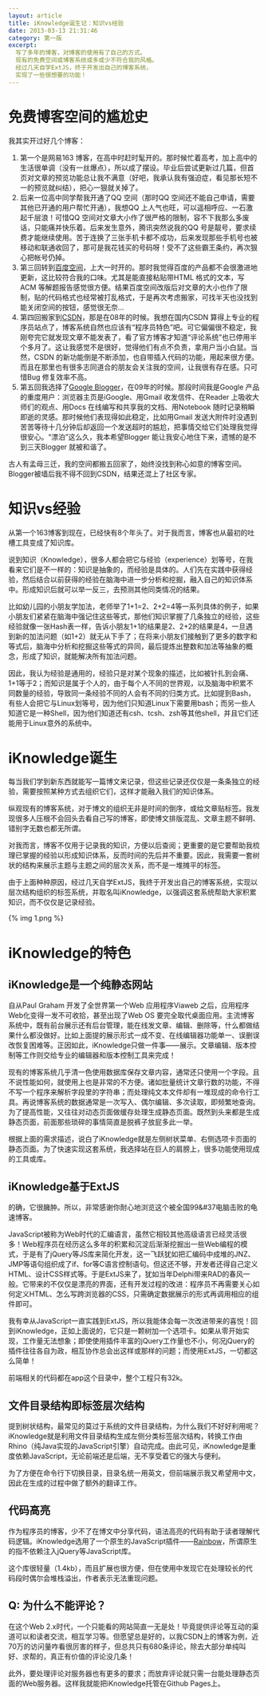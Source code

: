 ```yaml
---
layout: article
title: iKnowledge诞生记：知识vs经验
date: 2013-03-13 21:31:46
category: 第一版
excerpt:
  写了多年的博客，对博客的使用有了自己的方式。
  现有的免费空间或博客系统或多或少不符合我的风格。
  经过几天自学ExtJS，终于开发出自己的博客系统，
  实现了一些很想要的功能！
---
```


# 免费博客空间的尴尬史

我其实开过好几个博客：

1. 第一个是网易163 博客，在高中时赶时髦开的。那时候忙着高考，加上高中的生活很单调（没有一丝爆点），所以成了摆设。毕业后尝试更新过几篇，但首页对文章的预览功能总让我不满意（好吧，我承认我有强迫症，看见那长短不一的预览就纠结），把心一狠就关掉了。
1. 后来一位高中同学帮我开通了QQ 空间（那时QQ 空间还不能自己申请，需要其他已开通的用户帮忙开通），我想QQ 上人气也旺，可以遥相呼应、一石激起千层浪！可惜QQ 空间对文章大小作了很严格的限制，容不下我那么多废话，只能痛并快乐着。后来发生意外，腾讯突然说我的QQ 号是靓号，要求续费才能继续使用。苦于连换了三张手机卡都不成功，后来发现那些手机号也被移动和联通收回了，那可是我花钱买的号码呀！受不了这些霸王条约，再次狠心把帐号仍掉。
1. 第三回转到[百度空间](http://hi.baidu.com/redraiment)，上大一时开的。那时我觉得百度的产品都不会很激进地更新，这比较符合我的口味。尤其是能直接粘贴带HTML 格式的文本，写ACM 等解题报告感觉很方便。结果百度空间改版后对文章的大小也作了限制，贴的代码格式也经常被打乱格式，于是再次考虑搬家，可找半天也没找到能关闭空间的按钮，感觉很无奈...
1. 第四回搬家到[CSDN](http://blog.csdn.net/redraiment)，那是在08年的时候。我想在国内CSDN 算得上专业的程序员站点了，博客系统自然也应该有“程序员特色”吧。可它偏偏很不稳定，我刚夸完它就发现文章不能发表了，看了官方博客才知道“评论系统”也已停用半个多月了。这让我感觉不是很好，觉得他们有点不负责，拿用户当小白鼠。当然，CSDN 的新功能倒是不断添加，也自带插入代码的功能，用起来很方便。而且在那里也有很多志同道合的朋友会关注我的空间，让我很有存在感。只可惜Bug 修复效率不高。
1. 第五回我选择了[Google Blogger](http://redraiment.blogspot.com/)，在09年的时候。那段时间我是Google 产品的重度用户：浏览器主页是iGoogle、用Gmail 收发信件、在Reader 上吸收大师们的观点、用Docs 在线编写和共享我的文档、用Notebook 随时记录稍瞬即逝的灵感。那时候他们表现得如此稳定，比如用Gmail 发送大附件时没遇到苦苦等待十几分钟后却返回一个发送超时的尴尬，把事情交给它们处理我觉得很安心。“漂泊”这么久，我本希望Blogger 能让我安心地住下来，遗憾的是不到三天Blogger 就被和谐了。

古人有孟母三迁，我的空间都搬五回家了，始终没找到称心如意的博客空间。Blogger被墙后我不得不回到CSDN，结果还混上了社区专家。

# 知识vs经验

从第一个163博客到现在，已经快有8个年头了。对于我而言，博客也从最初的吐槽工具变成了知识库。

说到知识（Knowledge），很多人都会把它与经验（experience）划等号，在我看来它们是不一样的：知识是抽象的，而经验是具体的。人们先在实践中获得经验，然后结合以前获得的经验在脑海中进一步分析和挖掘，融入自己的知识体系中。形成知识后就可以举一反三，去预测其他同类情况的结果。

比如幼儿园的小朋友学加法，老师举了1+1=2、2+2=4等一系列具体的例子，如果小朋友们紧紧在脑海中强记住这些等式，那他们知识掌握了几条独立的经验，这些经验就像一张Hash表一样，告诉小朋友1+1的结果是2、2+2的结果是4，一旦遇到新的加法问题（如1+2）就无从下手了；在将来小朋友们接触到了更多的数字和等式后，脑海中分析和挖掘这些等式的异同，最后提炼出整数和加法等抽象的概念，形成了知识，就能解决所有加法问题。

因此，我认为经验是通用的，经验只是对某个现象的描述，比如被针扎到会痛、1+1等于2；而知识是属于个人的，由于每个人不同的世界观，以及脑海中积累不同数量的经验，导致同一条经验不同的人会有不同的归类方式。比如提到Bash，有些人会把它与Linux划等号，因为他们只知道Linux下需要用bash；而另一些人知道它是一种Shell，因为他们知道还有csh、tcsh、zsh等其他shell，并且它们还能用于Linux意外的系统中。

# iKnowledge诞生

每当我们学到新东西就能写一篇博文来记录，但这些记录还仅仅是一条条独立的经验，需要按照某种方式去组织它们，这样才能融入我们的知识体系。

纵观现有的博客系统，对于博文的组织无非是时间的倒序，或给文章贴标签。我发现很多人压根不会回头去看自己写的博客，即使博文排版混乱、文章主题不鲜明、错别字无数也都无所谓。

对我而言，博客不仅用于记录我的知识，方便以后查阅；更重要的是它要帮助我梳理已掌握的经验以形成知识体系，反而时间的先后并不重要。因此，我需要一套树状的结构来展示主题与主题之间的层次关系，而不是一堆摊平的标签。

由于上面种种原因，经过几天自学ExtJS，我终于开发出自己的博客系统，实现以层次结构组织的标签系统，并取名叫iKnowledge，以强调这套系统帮助大家积累知识，而不仅仅是记录经验。

{% img 1.png %}

# iKnowledge的特色

## iKnowledge是一个纯静态网站

自从Paul Graham 开发了全世界第一个Web 应用程序Viaweb 之后，应用程序Web化变得一发不可收拾，甚至出现了Web OS 要完全取代桌面应用。主流博客系统中，既有前台展示还有后台管理，能在线发文章、编辑、删除等，什么都做结果什么都没做好。比如上面提的展示形式一成不变、在线编辑器功能单一、误删误改恢复困难等。正因如此，iKnowledge只做一件事——展示。文章编辑、版本控制等工作则交给专业的编辑器和版本控制工具来完成！

现有的博客系统几乎清一色使用数据库保存文章内容，通常还只使用一个字段。且不说性能如何，就使用上也是非常的不方便。诸如批量统计文章行数的功能，不得不写一个程序来解析字段里的字符串；而处理纯文本文件却有一堆现成的命令行工具。再说博客系统的数据通常是一次写入、偶尔编辑、多次读取，即频繁地查询。为了提高性能，又往往对动态页面做缓存处理生成静态页面。既然到头来都是生成静态页面，前面那些琐碎的事情简直是脱裤子放屁多此一举。

根据上面的需求描述，说白了iKnowledge就是左侧树状菜单、右侧选项卡页面的静态页面。为了快速实现这套系统，我选择站在巨人的肩膀上，很多功能使用现成的工具或库。

## iKnowledge基于ExtJS

的确，它很臃肿。所以，非常感谢你耐心地浏览这个被全国99&#37电脑击败的龟速博客。

JavaScript被称为Web时代的汇编语言，虽然它相较其他高级语言已经灵活很多！Web程序员在经历这么多年的积累和沉淀后渐渐挖掘出一些Web编程的模式，于是有了jQuery等JS库来简化开发，这一飞跃犹如把汇编码中成堆的JNZ、JMP等语句组织成了if、for等C语言控制语句。但这还不够，开发者还得自己定义HTML、设计CSS样式等。于是ExtJS来了，犹如当年Delphi带来RAD的春风一般。它带来的不仅仅是漂亮的界面，还有开发过程的改进：程序员不再需要关心如何定义HTML、怎么写跨浏览器的CSS，只需确定数据展示的形式再调用相应的组件即可。

我有幸从JavaScript一直实践到ExtJS，所以我能体会每一次改进带来的喜悦！回到iKnowledge，正如上面说的，它只是一颗树加一个选项卡。如果从零开始实现，工作量无法想象；即使使用插件丰富的jQuery工作量也不小，何况jQuery的插件往往各自为政，相互协作总会出这样或那样的问题；而使用ExtJS，一切都这么简单！

前端相关的代码都在app这个目录中，整个工程只有32k。

## 文件目录结构即标签层次结构

提到树状结构，最常见的莫过于系统的文件目录结构，为什么我们不好好利用呢？iKnowledge就是利用文件目录结构生成左侧分类标签层次结构，转换工作由Rhino（纯Java实现的JavaScript引擎）自动完成。由此可见，iKnowledge是重度依赖JavaScript，无论前端还是后端，无不享受着它的强大与便利。

为了方便在命令行下切换目录，目录名统一用英文，但前端展示我又希望用中文，因此在生成的过程中做了额外的翻译工作。

## 代码高亮

作为程序员的博客，少不了在博文中分享代码，语法高亮的代码有助于读者理解代码逻辑。iKnowledge选用了一个原生的JavaScript插件——[Rainbow](http://rainbowco.de/)，所谓原生的指不依赖注入jQuery等JavaScript库。

这个库很轻量（1.4kb），而且扩展也很方便，但在使用中发现它在处理较长的代码段时偶尔会堆栈溢出，作者表示无法重现问题。

## Q: 为什么不能评论？

在这个Web 2.x时代，一个只能看的网站简直一无是处！毕竟提供评论等互动的渠道可以和读者交流，相互学习等。但愿望总是好的，以我CSDN上的博客为例，近70万的访问量咋看很厉害的样子，但总共只有680条评论，除去大部分单纯叫好、求帮的，真正有价值的评论没几条！

此外，要处理评论对服务器也有更多的要求；而放弃评论就只需一台能处理静态页面的Web服务器。这样我就能把iKnowledge托管在Github Pages上。
